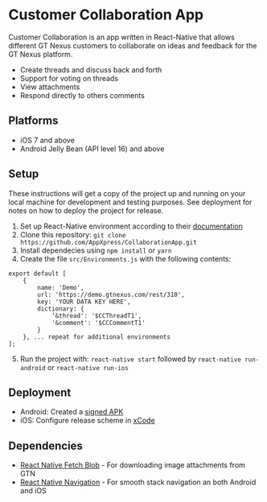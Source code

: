 # Customer Collaboration App

Customer Collaboration is an app written in React-Native that allows different GT Nexus customers to collaborate on ideas and feedback for the GT Nexus platform.

  - Create threads and discuss back and forth
  - Support for voting on threads
  - View attachments
  - Respond directly to others comments

## Platforms 

  - iOS 7 and above
  - Android Jelly Bean (API level 16) and above


## Setup
These instructions will get a copy of the project up and running on your local machine for development and testing purposes. See deployment for notes on how to deploy the project for release.

  1. Set up React-Native environment according to their [documentation](https://facebook.github.io/react-native/docs/getting-started.html)
  2. Clone this repository:
    `git clone  https://github.com/AppXpress/CollaborationApp.git`
  3. Install dependecies using `npm install` or `yarn`
  4. Create the file `src/Environments.js` with the following contents:
```  
export default [
    {
        name: 'Demo',
        url: 'https://demo.gtnexus.com/rest/310',
        key: 'YOUR DATA KEY HERE',
        dictionary: {
            '&thread': '$CCThreadT1',
            '&comment': '$CCCommentT1'
        }
    }, ... repeat for additional environments
];    

```

  5. Run the project with:
`react-native start` followed by `react-native run-android` or `react-native run-ios`

## Deployment
  * Android: Created a [signed APK](https://facebook.github.io/react-native/docs/signed-apk-android.html)
  * iOS: Configure release scheme in [xCode](https://facebook.github.io/react-native/docs/running-on-device.html#3-build-app-for-release)

## Dependencies
   * [React Native Fetch Blob](https://github.com/wkh237/react-native-fetch-blob) - For downloading image attachments from GTN
   * [React Native Navigation](https://github.com/wix/react-native-navigation) - For smooth stack navigation an both Android and iOS